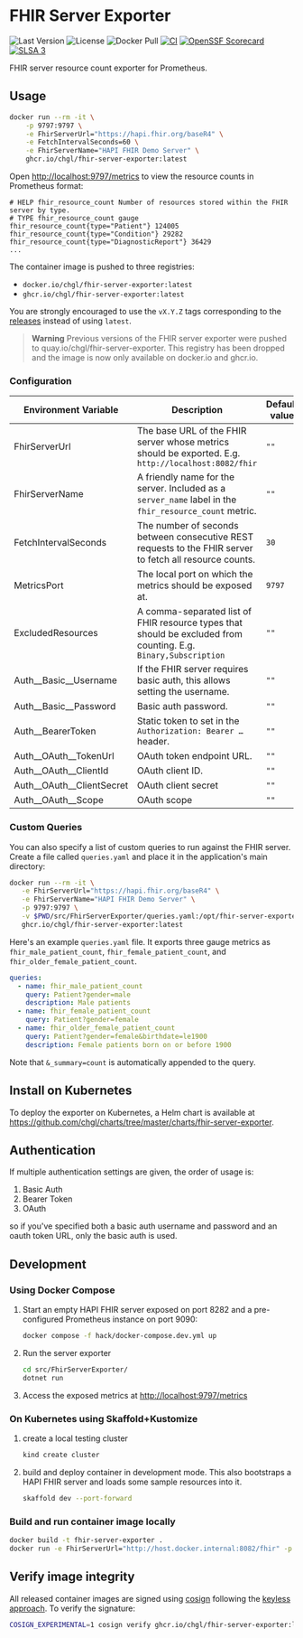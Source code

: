 # FHIR Server Exporter

![Last Version](https://img.shields.io/github/v/release/chgl/fhir-server-exporter)
![License](https://img.shields.io/github/license/chgl/fhir-server-exporter)
![Docker Pull](https://img.shields.io/docker/pulls/chgl/fhir-server-exporter)
[![CI](https://github.com/chgl/fhir-server-exporter/actions/workflows/ci.yaml/badge.svg)](https://github.com/chgl/fhir-server-exporter/actions/workflows/ci.yaml)
[![OpenSSF Scorecard](https://api.securityscorecards.dev/projects/github.com/chgl/fhir-server-exporter/badge)](https://api.securityscorecards.dev/projects/github.com/chgl/fhir-server-exporter)
[![SLSA 3](https://slsa.dev/images/gh-badge-level3.svg)](https://slsa.dev)

FHIR server resource count exporter for Prometheus.

## Usage

```sh
docker run --rm -it \
    -p 9797:9797 \
    -e FhirServerUrl="https://hapi.fhir.org/baseR4" \
    -e FetchIntervalSeconds=60 \
    -e FhirServerName="HAPI FHIR Demo Server" \
    ghcr.io/chgl/fhir-server-exporter:latest
```

Open <http://localhost:9797/metrics> to view the resource counts in Prometheus format:

```console
# HELP fhir_resource_count Number of resources stored within the FHIR server by type.
# TYPE fhir_resource_count gauge
fhir_resource_count{type="Patient"} 124005
fhir_resource_count{type="Condition"} 29282
fhir_resource_count{type="DiagnosticReport"} 36429
...
```

The container image is pushed to three registries:

- `docker.io/chgl/fhir-server-exporter:latest`
- `ghcr.io/chgl/fhir-server-exporter:latest`

You are strongly encouraged to use the `vX.Y.Z` tags corresponding to the [releases](https://github.com/chgl/fhir-server-exporter/releases)
instead of using `latest`.

> **Warning**
> Previous versions of the FHIR server exporter were pushed to quay.io/chgl/fhir-server-exporter.
> This registry has been dropped and the image is now only available on docker.io and ghcr.io.

### Configuration

| Environment Variable          | Description                                                                                                     | Default value |
| ----------------------------- | --------------------------------------------------------------------------------------------------------------- | ------------- |
| FhirServerUrl                 | The base URL of the FHIR server whose metrics should be exported. E.g. `http://localhost:8082/fhir`             | `""`          |
| FhirServerName                | A friendly name for the server. Included as a `server_name` label in the `fhir_resource_count` metric.          | `""`          |
| FetchIntervalSeconds          | The number of seconds between consecutive REST requests to the FHIR server to fetch all resource counts.        | `30`          |
| MetricsPort                   | The local port on which the metrics should be exposed at.                                                       | `9797`        |
| ExcludedResources             | A comma-separated list of FHIR resource types that should be excluded from counting. E.g. `Binary,Subscription` | `""`          |
| Auth\_\_Basic\_\_Username     | If the FHIR server requires basic auth, this allows setting the username.                                       | `""`          |
| Auth\_\_Basic\_\_Password     | Basic auth password.                                                                                            | `""`          |
| Auth\_\_BearerToken           | Static token to set in the `Authorization: Bearer …` header.                                                    | `""`          |
| Auth\_\_OAuth\_\_TokenUrl     | OAuth token endpoint URL.                                                                                       | `""`          |
| Auth\_\_OAuth\_\_ClientId     | OAuth client ID.                                                                                                | `""`          |
| Auth\_\_OAuth\_\_ClientSecret | OAuth client secret                                                                                             | `""`          |
| Auth\_\_OAuth\_\_Scope        | OAuth scope                                                                                                     | `""`          |

### Custom Queries

You can also specify a list of custom queries to run against the FHIR server.
Create a file called `queries.yaml` and place it in the application's main directory:

```sh
docker run --rm -it \
   -e FhirServerUrl="https://hapi.fhir.org/baseR4" \
   -e FhirServerName="HAPI FHIR Demo Server" \
   -p 9797:9797 \
   -v $PWD/src/FhirServerExporter/queries.yaml:/opt/fhir-server-exporter/queries.yaml:ro \
   ghcr.io/chgl/fhir-server-exporter:latest
```

Here's an example `queries.yaml` file. It exports three gauge metrics as `fhir_male_patient_count`,
`fhir_female_patient_count`, and `fhir_older_female_patient_count`.

```yaml
queries:
  - name: fhir_male_patient_count
    query: Patient?gender=male
    description: Male patients
  - name: fhir_female_patient_count
    query: Patient?gender=female
  - name: fhir_older_female_patient_count
    query: Patient?gender=female&birthdate=le1900
    description: Female patients born on or before 1900
```

Note that `&_summary=count` is automatically appended to the query.

## Install on Kubernetes

To deploy the exporter on Kubernetes, a Helm chart is available at <https://github.com/chgl/charts/tree/master/charts/fhir-server-exporter>.

## Authentication

If multiple authentication settings are given, the order of usage is:

1. Basic Auth
1. Bearer Token
1. OAuth

so if you've specified both a basic auth username and password and an oauth token URL, only the basic auth is used.

## Development

### Using Docker Compose

1. Start an empty HAPI FHIR server exposed on port 8282 and a pre-configured Prometheus instance on port 9090:

   ```sh
   docker compose -f hack/docker-compose.dev.yml up
   ```

1. Run the server exporter

   ```sh
   cd src/FhirServerExporter/
   dotnet run
   ```

1. Access the exposed metrics at <http://localhost:9797/metrics>

### On Kubernetes using Skaffold+Kustomize

1. create a local testing cluster

   ```sh
   kind create cluster
   ```

1. build and deploy container in development mode. This also bootstraps a HAPI FHIR server and loads some sample resources into it.

   ```sh
   skaffold dev --port-forward
   ```

### Build and run container image locally

```sh
docker build -t fhir-server-exporter .
docker run -e FhirServerUrl="http://host.docker.internal:8082/fhir" -p 9797:9797 fhir-server-exporter
```

## Verify image integrity

All released container images are signed using [cosign](https://github.com/sigstore/cosign) following the [keyless approach](https://github.com/sigstore/cosign/blob/main/KEYLESS.md). To verify the signature:

```sh
COSIGN_EXPERIMENTAL=1 cosign verify ghcr.io/chgl/fhir-server-exporter:latest
```
